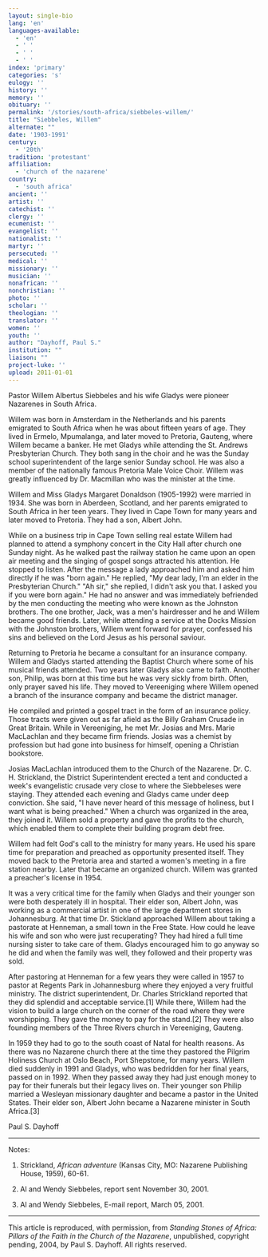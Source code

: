 ```yaml
---
layout: single-bio
lang: 'en'
languages-available:
  - 'en'
  - ' '
  - ' '
  - ' '
index: 'primary'
categories: 's'
eulogy: ''
history: ''
memory: ''
obituary: ''
permalink: '/stories/south-africa/siebbeles-willem/'
title: "Siebbeles, Willem"
alternate: ""
date: '1903-1991'
century:
  - '20th'
tradition: 'protestant'
affiliation:
  - 'church of the nazarene'
country:
  - 'south africa'
ancient: ''
artist: ''
catechist: ''
clergy: ''
ecumenist: ''
evangelist: ''
nationalist: ''
martyr: ''
persecuted: ''
medical: ''
missionary: ''
musician: ''
nonafrican: ''
nonchristian: ''
photo: ''
scholar: ''
theologian: ''
translator: ''
women: ''
youth: ''
author: "Dayhoff, Paul S."
institution: ""
liaison: ""
project-luke: ''
upload: 2011-01-01
---
```




Pastor Willem Albertus Siebbeles and his wife Gladys were pioneer Nazarenes in South Africa.

Willem was born in Amsterdam in the Netherlands and his parents emigrated to South Africa when he was about fifteen years of age.  They lived in Ermelo, Mpumalanga, and later moved to Pretoria, Gauteng, where Willem became a banker.  He met Gladys while attending the St. Andrews Presbyterian Church.   They both sang in the choir and he was the Sunday school superintendent of the large senior Sunday school.  He was also a member of the nationally famous Pretoria Male Voice Choir.  Willem was greatly influenced by Dr. Macmillan who was the minister at the time.

Willem and Miss Gladys Margaret Donaldson (1905-1992) were married in 1934.  She was born in Aberdeen, Scotland, and her parents emigrated to South Africa in her teen years.  They lived in Cape Town for many years and later moved to Pretoria.  They had a son, Albert John.

While on a business trip in Cape Town selling real estate Willem had planned to attend a symphony concert in the City Hall after church one Sunday night.  As he walked past the railway station he came upon an open air meeting and the singing of gospel songs attracted his attention. He stopped to listen.  After the message a lady approached him and asked him directly if he was "born again."  He replied, "My dear lady, I'm an elder in the Presbyterian Church."  "Ah sir," she replied, I didn't ask you that. I asked you if you were born again."   He had no answer and was immediately befriended by the men conducting the meeting who were known as the Johnston brothers.  The one brother, Jack, was a men's hairdresser and he and Willem became good friends.  Later, while attending a service at the Docks Mission with the Johnston brothers, Willem went forward for prayer, confessed his sins and believed on the Lord Jesus as his personal saviour.

Returning to Pretoria he became a consultant for an insurance company.  Willem and Gladys started attending the Baptist Church where some of his musical friends attended.  Two years later Gladys also came to faith.  Another son, Philip, was born at this time but he was very sickly from birth.  Often, only prayer saved his life.  They moved to Vereeniging where Willem opened a branch of the insurance company and became the district manager.

He compiled and printed a gospel tract in the form of an insurance policy.  Those tracts were given out as far afield as the Billy Graham Crusade in Great Britain.  While in Vereeniging, he met Mr. Josias and Mrs. Marie MacLachlan and they became firm friends.  Josias was a chemist by profession but had gone into business for himself, opening a Christian bookstore.

Josias MacLachlan introduced them to the Church of the Nazarene.  Dr. C. H. Strickland, the District Superintendent erected a tent and conducted a week's evangelistic crusade very close to where the Siebbeleses were staying.  They attended each evening and Gladys came under deep conviction.  She said, "I have never heard of this message of holiness, but I want what is being preached."  When a church was organized in the area, they joined it.  Willem sold a property and gave the profits to the church, which enabled them to complete their building program debt free.

Willem had felt God's call to the ministry for many years.  He used his spare time for preparation and preached as opportunity presented itself.  They moved back to the Pretoria area and started a women's meeting in a fire station nearby.  Later that became an organized church.  Willem was granted a preacher's license in 1954.

It was a very critical time for the family when Gladys and their younger son were both desperately ill in hospital.  Their elder son, Albert John, was working as a commercial artist in one of the large department stores in Johannesburg.  At that time Dr. Stickland approached Willem about taking a pastorate at Henneman, a small town in the Free State.  How could he leave his wife and son who were just recuperating?  They had hired a full time nursing sister to take care of them. Gladys encouraged him to go anyway so he did and when the family was well, they followed and their property was sold.

After pastoring at Henneman for a few years they were called in 1957 to pastor at  Regents Park in Johannesburg where they enjoyed a very fruitful ministry.  The district superintendent, Dr. Charles Strickland reported that they did splendid and acceptable service.[1]   While there, Willem had the vision to build a large church on the corner of the road where they were worshipping.  They gave the  money to pay for the stand.[2]  They were also founding members of the Three Rivers church in Vereeniging, Gauteng.

In 1959 they had to go to the south coast of Natal for health reasons.  As there was no Nazarene church there at the time they pastored the Pilgrim Holiness Church at Oslo Beach, Port Shepstone, for many years.   Willem died suddenly in 1991 and Gladys, who was bedridden for her final years, passed on in 1992.  When they passed away they had just enough money to pay for their funerals but their legacy lives on. Their younger son Philip married a Wesleyan missionary daughter and became a pastor in the United States.  Their elder son, Albert John became a Nazarene minister in South Africa.[3]

Paul S. Dayhoff

---

Notes:

1.  Strickland,  *African adventure*   (Kansas City, MO: Nazarene Publishing House, 1959), 60-61.

2. Al and Wendy Siebbeles,  report sent November 30, 2001.

3. Al and Wendy Siebbeles,  E-mail report,  March 05, 2001.

---

This article is reproduced, with permission, from *Standing Stones of Africa: Pillars of the Faith in the Church of the Nazarene*, unpublished, copyright pending, 2004, by Paul S. Dayhoff.  All rights reserved.